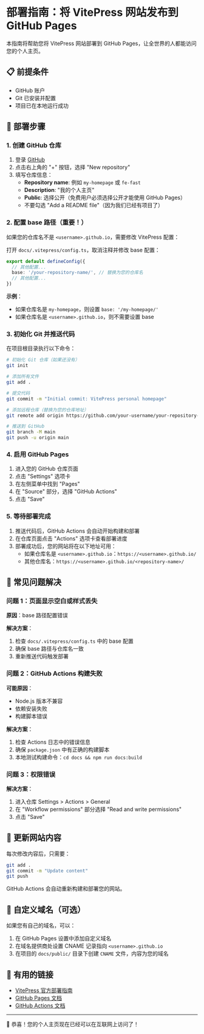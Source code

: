 # 部署指南：将 VitePress 网站发布到 GitHub Pages

本指南将帮助您将 VitePress 网站部署到 GitHub Pages，让全世界的人都能访问您的个人主页。

## 📋 前提条件

- GitHub 账户
- Git 已安装并配置
- 项目已在本地运行成功

## 🚀 部署步骤

### 1. 创建 GitHub 仓库

1. 登录 [GitHub](https://github.com)
2. 点击右上角的 "+" 按钮，选择 "New repository"
3. 填写仓库信息：
   - **Repository name**: 例如 `my-homepage` 或 `fe-fast`
   - **Description**: "我的个人主页"
   - **Public**: 选择公开（免费用户必须选择公开才能使用 GitHub Pages）
   - 不要勾选 "Add a README file"（因为我们已经有项目了）

### 2. 配置 base 路径（重要！）

如果您的仓库名不是 `<username>.github.io`，需要修改 VitePress 配置：

打开 `docs/.vitepress/config.ts`，取消注释并修改 base 配置：

```typescript
export default defineConfig({
  // 其他配置...
  base: '/your-repository-name/', // 替换为您的仓库名
  // 其他配置...
})
```

**示例**：
- 如果仓库名是 `my-homepage`，则设置 `base: '/my-homepage/'`
- 如果仓库名是 `<username>.github.io`，则不需要设置 base

### 3. 初始化 Git 并推送代码

在项目根目录执行以下命令：

```bash
# 初始化 Git 仓库（如果还没有）
git init

# 添加所有文件
git add .

# 提交代码
git commit -m "Initial commit: VitePress personal homepage"

# 添加远程仓库（替换为您的仓库地址）
git remote add origin https://github.com/your-username/your-repository-name.git

# 推送到 GitHub
git branch -M main
git push -u origin main
```

### 4. 启用 GitHub Pages

1. 进入您的 GitHub 仓库页面
2. 点击 "Settings" 选项卡
3. 在左侧菜单中找到 "Pages"
4. 在 "Source" 部分，选择 "GitHub Actions"
5. 点击 "Save"

### 5. 等待部署完成

1. 推送代码后，GitHub Actions 会自动开始构建和部署
2. 在仓库页面点击 "Actions" 选项卡查看部署进度
3. 部署成功后，您的网站将在以下地址可用：
   - 如果仓库名是 `<username>.github.io`：`https://<username>.github.io/`
   - 其他仓库名：`https://<username>.github.io/<repository-name>/`

## 🔧 常见问题解决

### 问题 1：页面显示空白或样式丢失

**原因**：base 路径配置错误

**解决方案**：
1. 检查 `docs/.vitepress/config.ts` 中的 base 配置
2. 确保 base 路径与仓库名一致
3. 重新推送代码触发部署

### 问题 2：GitHub Actions 构建失败

**可能原因**：
- Node.js 版本不兼容
- 依赖安装失败
- 构建脚本错误

**解决方案**：
1. 检查 Actions 日志中的错误信息
2. 确保 `package.json` 中有正确的构建脚本
3. 本地测试构建命令：`cd docs && npm run docs:build`

### 问题 3：权限错误

**解决方案**：
1. 进入仓库 Settings > Actions > General
2. 在 "Workflow permissions" 部分选择 "Read and write permissions"
3. 点击 "Save"

## 📝 更新网站内容

每次修改内容后，只需要：

```bash
git add .
git commit -m "Update content"
git push
```

GitHub Actions 会自动重新构建和部署您的网站。

## 🎯 自定义域名（可选）

如果您有自己的域名，可以：

1. 在 GitHub Pages 设置中添加自定义域名
2. 在域名提供商处设置 CNAME 记录指向 `<username>.github.io`
3. 在项目的 `docs/public/` 目录下创建 `CNAME` 文件，内容为您的域名

## 🔗 有用的链接

- [VitePress 官方部署指南](https://vitepress.dev/guide/deploy)
- [GitHub Pages 文档](https://docs.github.com/en/pages)
- [GitHub Actions 文档](https://docs.github.com/en/actions)

---

🎉 恭喜！您的个人主页现在已经可以在互联网上访问了！